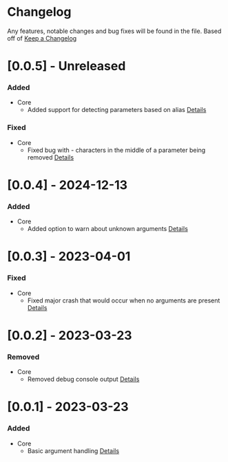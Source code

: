 # Changelog

Any features, notable changes and bug fixes will be found in the file.
Based off of [Keep a Changelog](http://keepachangelog.com/en/1.0.0/)

# [0.0.5] - Unreleased

### Added

-   Core
    -   Added support for detecting parameters based on alias [Details](https://github.com/redstarbird/arrowargs/commit/c2d7f94bb13056d886a04d5cdf793688453116aa)

### Fixed

-   Core
    -   Fixed bug with - characters in the middle of a parameter being removed [Details](https://github.com/redstarbird/arrowargs/commit/0588ee9881d90f2cf4547c368211724a29af3fff)

# [0.0.4] - 2024-12-13

### Added

-   Core
    -   Added option to warn about unknown arguments [Details](https://github.com/redstarbird/arrowargs/commit/d2ee0fda67f093a7d8a1cf0401bacc6fdb8cb502)

# [0.0.3] - 2023-04-01

### Fixed

-   Core
    -   Fixed major crash that would occur when no arguments are present [Details](https://github.com/redstarbird/arrowargs/commit/b30bf65889e824bb24cafbb0a55f39556a1a5177)

# [0.0.2] - 2023-03-23

### Removed

-   Core
    -   Removed debug console output [Details](https://github.com/redstarbird/arrowargs/commit/01432cd9294e8c50442a1a37662255e96e3cce4f)

# [0.0.1] - 2023-03-23

### Added

-   Core
    -   Basic argument handling [Details](https://github.com/redstarbird/arrowargs/commit/9194b51d69c7a43d671701dd6468fe1f05851175)
